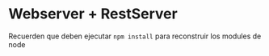 # Webserver + RestServer

Recuerden que deben ejecutar `npm install` para reconstruir los modules de node
